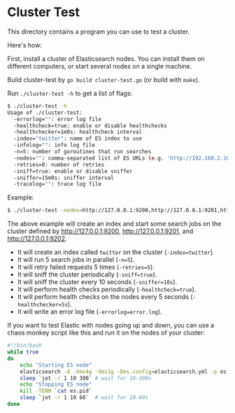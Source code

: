# Cluster Test

This directory contains a program you can use to test a cluster.

Here's how:

First, install a cluster of Elasticsearch nodes. You can install them on
different computers, or start several nodes on a single machine.

Build cluster-test by `go build cluster-test.go` (or build with `make`).

Run `./cluster-test -h` to get a list of flags:

```sh
$ ./cluster-test -h
Usage of ./cluster-test:
  -errorlog="": error log file
  -healthcheck=true: enable or disable healthchecks
  -healthchecker=1m0s: healthcheck interval
  -index="twitter": name of ES index to use
  -infolog="": info log file
  -n=5: number of goroutines that run searches
  -nodes="": comma-separated list of ES URLs (e.g. 'http://192.168.2.10:9200,http://192.168.2.11:9200')
  -retries=0: number of retries
  -sniff=true: enable or disable sniffer
  -sniffer=15m0s: sniffer interval
  -tracelog="": trace log file
```

Example:

```sh
$ ./cluster-test -nodes=http://127.0.0.1:9200,http://127.0.0.1:9201,http://127.0.0.1:9202 -n=5 -index=twitter -retries=5 -sniff=true -sniffer=10s -healthcheck=true -healthchecker=5s -errorlog=error.log
```

The above example will create an index and start some search jobs on the
cluster defined by http://127.0.0.1:9200, http://127.0.0.1:9201,
and http://127.0.0.1:9202.

* It will create an index called `twitter` on the cluster (`-index=twitter`)
* It will run 5 search jobs in parallel (`-n=5`).
* It will retry failed requests 5 times (`-retries=5`).
* It will sniff the cluster periodically (`-sniff=true`).
* It will sniff the cluster every 10 seconds (`-sniffer=10s`).
* It will perform health checks periodically (`-healthcheck=true`).
* It will perform health checks on the nodes every 5 seconds (`-healthchecker=5s`).
* It will write an error log file (`-errorlog=error.log`).

If you want to test Elastic with nodes going up and down, you can use a
chaos monkey script like this and run it on the nodes of your cluster:

```sh
#!/bin/bash
while true
do
	echo "Starting ES node"
	elasticsearch -d -Xmx4g -Xms1g -Des.config=elasticsearch.yml -p es.pid
	sleep `jot -r 1 10 300` # wait for 10-300s
	echo "Stopping ES node"
	kill -TERM `cat es.pid`
	sleep `jot -r 1 10 60`  # wait for 10-60s
done
```
